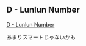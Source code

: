 ## D - Lunlun Number

[D - Lunlun Number](https://atcoder.jp/contests/abc161/tasks/abc161_d)

あまりスマートじゃないかも